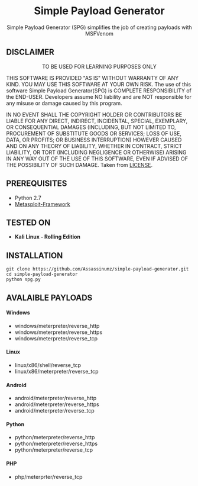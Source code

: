 <h1 align="center">Simple Payload Generator</h1>
<p align="center">
  Simple Payload Generator (SPG) simplifies the job of creating payloads with MSFVenom
</p>

## DISCLAIMER
<p align="center">
  TO BE USED FOR LEARNING PURPOSES ONLY
</p>

THIS SOFTWARE IS PROVIDED "AS IS" WITHOUT WARRANTY OF ANY KIND. YOU MAY USE THIS SOFTWARE AT YOUR OWN RISK. The use of this software Simple Payload Generator(SPG) is COMPLETE RESPONSIBILITY of the END-USER. Developers assume NO liability and are NOT responsible for any misuse or damage caused by this program.

IN NO EVENT SHALL THE COPYRIGHT HOLDER OR CONTRIBUTORS BE LIABLE
FOR ANY DIRECT, INDIRECT, INCIDENTAL, SPECIAL, EXEMPLARY, OR CONSEQUENTIAL
DAMAGES (INCLUDING, BUT NOT LIMITED TO, PROCUREMENT OF SUBSTITUTE GOODS OR
SERVICES; LOSS OF USE, DATA, OR PROFITS; OR BUSINESS INTERRUPTION) HOWEVER
CAUSED AND ON ANY THEORY OF LIABILITY, WHETHER IN CONTRACT, STRICT LIABILITY,
OR TORT (INCLUDING NEGLIGENCE OR OTHERWISE) ARISING IN ANY WAY OUT OF THE USE
OF THIS SOFTWARE, EVEN IF ADVISED OF THE POSSIBILITY OF SUCH DAMAGE. Taken from [LICENSE](LICENSE).

## PREREQUISITES
* Python 2.7
* [Metasploit-Framework](https://github.com/rapid7/metasploit-framework)

## TESTED ON
* **Kali Linux - Rolling Edition**

## INSTALLATION
```
git clone https://github.com/Assassinumz/simple-payload-generator.git
cd simple-payload-generator
python spg.py
```
## AVALAIBLE PAYLOADS

#### Windows
* windows/meterpreter/reverse_http
* windows/meterpreter/reverse_https
* windows/meterpreter/reverse_tcp

#### Linux
* linux/x86/shell/reverse_tcp
* linux/x86/meterpreter/reverse_tcp

#### Android
* android/meterpreter/reverse_http
* android/meterpreter/reverse_https
* android/meterpreter/reverse_tcp

#### Python
* python/meterpreter/reverse_http
* python/meterpreter/reverse_https
* python/meterpreter/reverse_tcp

#### PHP
* php/meterprter/reverse_tcp
